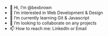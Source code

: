 - 👋 Hi, I’m @bexbrown
- 👀 I’m interested in Web Development & Design
- 🌱 I’m currently learning Git & Javascript
- 💞️ I’m looking to collaborate on any projects
- 📫 How to reach me: LinkedIn or Email 

<!---
bexbrown/bexbrown is a ✨ special ✨ repository because its `README.md` (this file) appears on your GitHub profile.
You can click the Preview link to take a look at your changes.
--->
